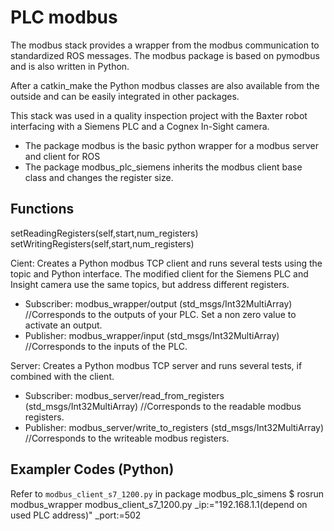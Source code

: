 PLC modbus
=========
The modbus stack provides a wrapper from the modbus communication to standardized ROS messages. The modbus package is based on pymodbus and is also written in Python.

After a catkin_make the Python modbus classes are also available from the outside and can be easily integrated in other packages.

This stack was used in a quality inspection project with the Baxter robot interfacing with a Siemens PLC and a Cognex In-Sight camera. 

* The package modbus is the basic python wrapper for a modbus server and client for ROS
* The package modbus_plc_siemens inherits the modbus client base class and changes the register size.


## Functions
setReadingRegisters(self,start,num_registers)
setWritingRegisters(self,start,num_registers)

Cient: Creates a Python modbus TCP client and runs several tests using the topic and Python interface. The modified client for the Siemens PLC and Insight camera use the same topics, but address different registers.
* Subscriber: modbus_wrapper/output (std_msgs/Int32MultiArray) 
  //Corresponds to the outputs of your PLC. Set a non zero value to activate an output. 
* Publisher: modbus_wrapper/input (std_msgs/Int32MultiArray) 
  //Corresponds to the inputs of the PLC. 

Server: Creates a Python modbus TCP server and runs several tests, if combined with the client. 
* Subscriber: modbus_server/read_from_registers (std_msgs/Int32MultiArray)
  //Corresponds to the readable modbus registers. 
* Publisher:  modbus_server/write_to_registers (std_msgs/Int32MultiArray)
  //Corresponds to the writeable modbus registers. 


## Exampler Codes (Python)
Refer to `modbus_client_s7_1200.py` in package modbus_plc_simens
  $ rosrun modbus_wrapper modbus_client_s7_1200.py _ip:="192.168.1.1(depend on used PLC address)" _port:=502
